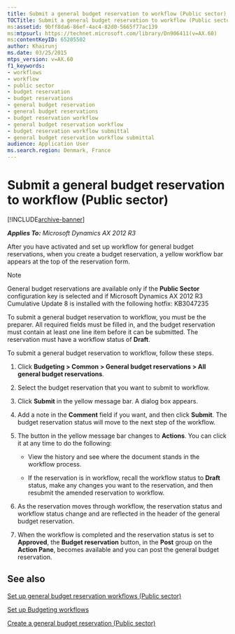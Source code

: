 ```yaml
---
title: Submit a general budget reservation to workflow (Public sector)
TOCTitle: Submit a general budget reservation to workflow (Public sector)
ms:assetid: 9bff8da6-86ef-4ac4-82d0-5665f77ac139
ms:mtpsurl: https://technet.microsoft.com/library/Dn906411(v=AX.60)
ms:contentKeyID: 65205502
author: Khairunj
ms.date: 03/25/2015
mtps_version: v=AX.60
f1_keywords:
- workflows
- workflow
- public sector
- budget reservation
- budget reservations
- general budget reservation
- general budget reservations
- budget reservation workflow
- general budget reservation workflow
- budget reservation workflow submittal
- general budget reservation workflow submittal
audience: Application User
ms.search.region: Denmark, France
---
```


# Submit a general budget reservation to workflow (Public sector) 


[!INCLUDE[archive-banner](includes/archive-banner.md)]


_**Applies To:** Microsoft Dynamics AX 2012 R3_

After you have activated and set up workflow for general budget reservations, when you create a budget reservation, a yellow workflow bar appears at the top of the reservation form.


> [!NOTE]
> <P>General budget reservations are available only if the <STRONG>Public Sector</STRONG> configuration key is selected and if Microsoft Dynamics AX 2012 R3 Cumulative Update 8 is installed with the following hotfix: KB3047235</P>



To submit a general budget reservation to workflow, you must be the preparer. All required fields must be filled in, and the budget reservation must contain at least one line item before it can be submitted. The reservation must have a workflow status of **Draft**.

To submit a general budget reservation to workflow, follow these steps.

1.  Click **Budgeting \> Common \> General budget reservations \> All general budget reservations**.

2.  Select the budget reservation that you want to submit to workflow.

3.  Click **Submit** in the yellow message bar. A dialog box appears.

4.  Add a note in the **Comment** field if you want, and then click **Submit**. The budget reservation status will move to the next step of the workflow.

5.  The button in the yellow message bar changes to **Actions**. You can click it at any time to do the following:
    
      - View the history and see where the document stands in the workflow process.
    
      - If the reservation is in workflow, recall the workflow status to **Draft** status, make any changes you want to the reservation, and then resubmit the amended reservation to workflow.

6.  As the reservation moves through workflow, the reservation status and workflow status change and are reflected in the header of the general budget reservation.

7.  When the workflow is completed and the reservation status is set to **Approved**, the **Budget reservation** button, in the **Post** group on the **Action Pane**, becomes available and you can post the general budget reservation.

## See also

[Set up general budget reservation workflows (Public sector)](set-up-general-budget-reservation-workflows-public-sector.md)

[Set up Budgeting workflows](set-up-budgeting-workflows.md)

[Create a general budget reservation (Public sector)](create-a-general-budget-reservation-public-sector.md)

  


